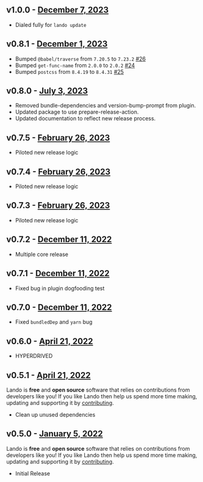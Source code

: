 ## v1.0.0 - [December 7, 2023](https://github.com/lando/dotnet/releases/tag/v1.0.0)

* Dialed fully for `lando update`

## v0.8.1 - [December 1, 2023](https://github.com/lando/dotnet/releases/tag/v0.8.1)

* Bumped `@babel/traverse` from `7.20.5` to `7.23.2` [#26](https://github.com/lando/dotnet/issues/26)
* Bumped `get-func-name` from `2.0.0` to `2.0.2` [#24](https://github.com/lando/dotnet/issues/24)
* Bumped `postcss` from `8.4.19` to `8.4.31` [#25](https://github.com/lando/dotnet/issues/25)

## v0.8.0 - [July 3, 2023](https://github.com/lando/dotnet/releases/tag/v0.8.0)

* Removed bundle-dependencies and version-bump-prompt from plugin.
* Updated package to use prepare-release-action.
* Updated documentation to reflect new release process.

## v0.7.5 - [February 26, 2023](https://github.com/lando/dotnet/releases/tag/v0.7.5)

* Piloted new release logic

## v0.7.4 - [February 26, 2023](https://github.com/lando/dotnet/releases/tag/v0.7.4)

* Piloted new release logic

## v0.7.3 - [February 26, 2023](https://github.com/lando/dotnet/releases/tag/v0.7.3)

* Piloted new release logic

## v0.7.2 - [December 11, 2022](https://github.com/lando/dotnet/releases/tag/v0.7.2)

* Multiple core release

## v0.7.1 - [December 11, 2022](https://github.com/lando/dotnet/releases/tag/v0.7.1)

* Fixed bug in plugin dogfooding test

## v0.7.0 - [December 11, 2022](https://github.com/lando/dotnet/releases/tag/v0.7.0)

* Fixed `bundledDep` and `yarn` bug

## v0.6.0 - [April 21, 2022](https://github.com/lando/dotnet/releases/tag/v0.6.0)

* HYPERDRIVED

## v0.5.1 - [April 21, 2022](https://github.com/lando/dotnet/releases/tag/v0.5.1)

Lando is **free** and **open source** software that relies on contributions from developers like you! If you like Lando then help us spend more time making, updating and supporting it by [contributing](https://github.com/sponsors/lando).

* Clean up unused dependencies

## v0.5.0 - [January 5, 2022](https://github.com/lando/dotnet/releases/tag/v0.5.0)

Lando is **free** and **open source** software that relies on contributions from developers like you! If you like Lando then help us spend more time making, updating and supporting it by [contributing](https://github.com/sponsors/lando).

* Initial Release
